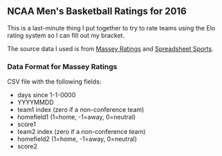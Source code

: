 ## NCAA Men's Basketball Ratings for 2016

This is a last-minute thing I put together to try to rate teams using the Elo rating system so I can fill out my bracket.

The source data I used is from [Massey Ratings](http://www.masseyratings.com/scores.php?s=284067&sub=284067&all=1) and [Spreadsheet Sports](https://www.spreadsheet-sports.com/2015-ncaa-basketball-game-data).

### Data Format for Massey Ratings

CSV file with the following fields:
- days since 1-1-0000
- YYYYMMDD
- team1 index (zero if a non-conference team)
- homefield1 (1=home, -1=away, 0=neutral)
- score1
- team2 index (zero if a non-conference team)
- homefield2 (1=home, -1=away, 0=neutral)
- score2
